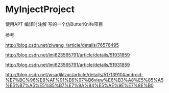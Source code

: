 # MyInjectProject
使用APT 编译时注解 写的一个仿ButterKnife项目


参考

http://blog.csdn.net/ziwang_/article/details/76576495

http://blog.csdn.net/lmj623565791/article/details/51931859

http://blog.csdn.net/lmj623565791/article/details/51931859

http://blog.csdn.net/wsadjklzxc/article/details/51713910#android-%E7%BC%96%E8%AF%91%E6%97%B6view%E6%B3%A8%E5%85%A5%E5%B7%A5%E5%85%B7%E7%9A%84%E5%AE%9E%E7%8E%B0
